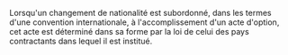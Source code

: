   
 Lorsqu'un changement de nationalité est subordonné, dans les termes d'une convention internationale, à l'accomplissement d'un acte d'option, cet acte est déterminé dans sa forme par la loi de celui des pays contractants dans lequel il est institué.  

  
